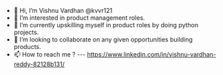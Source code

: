 - 👋 Hi, I’m Vishnu Vardhan @kvvr121
- 👀 I’m interested in product management roles.
- 🌱 I’m currently upskilling myself in product roles by doing python projects.
- 💞️ I’m looking to collaborate on any given opportunities building products.
- 📫 How to reach me ? --- https://www.linkedin.com/in/vishnu-vardhan-reddy-82128b131/

<!---
kvvr121/kvvr121 is a ✨ special ✨ repository because its `README.md` (this file) appears on your GitHub profile.
You can click the Preview link to take a look at your changes.
--->
